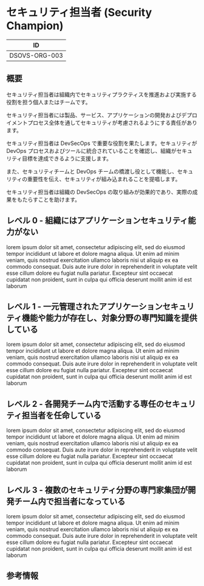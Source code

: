 # セキュリティ担当者 (Security Champion)

| ID            |
| ------------- |
| DSOVS-ORG-003 |

## 概要

セキュリティ担当者は組織内でセキュリティプラクティスを推進および実施する役割を担う個人またはチームです。

セキュリティ担当者には製品、サービス、アプリケーションの開発およびデプロイメントプロセス全体を通してセキュリティが考慮されるようにする責任があります。

セキュリティ担当者は DevSecOps で重要な役割を果たします。セキュリティが DevOps プロセスおよびツールに統合されていることを確認し、組織がセキュリティ目標を達成できるように支援します。

また、セキュリティチームと DevOps チームの橋渡し役として機能し、セキュリティの重要性を伝え、セキュリティが組み込まれることを提唱します。

セキュリティ担当者は組織の DevSecOps の取り組みが効果的であり、実際の成果をもたらすことを助けます。

## レベル 0 - 組織にはアプリケーションセキュリティ能力がない

lorem ipsum dolor sit amet, consectetur adipiscing elit, sed do eiusmod tempor incididunt ut labore et dolore magna aliqua. Ut enim ad minim veniam, quis nostrud exercitation ullamco laboris nisi ut aliquip ex ea commodo consequat. Duis aute irure dolor in reprehenderit in voluptate velit esse cillum dolore eu fugiat nulla pariatur. Excepteur sint occaecat cupidatat non proident, sunt in culpa qui officia deserunt mollit anim id est laborum

## レベル 1 - 一元管理されたアプリケーションセキュリティ機能や能力が存在し、対象分野の専門知識を提供している

lorem ipsum dolor sit amet, consectetur adipiscing elit, sed do eiusmod tempor incididunt ut labore et dolore magna aliqua. Ut enim ad minim veniam, quis nostrud exercitation ullamco laboris nisi ut aliquip ex ea commodo consequat. Duis aute irure dolor in reprehenderit in voluptate velit esse cillum dolore eu fugiat nulla pariatur. Excepteur sint occaecat cupidatat non proident, sunt in culpa qui officia deserunt mollit anim id est laborum

## レベル 2 - 各開発チーム内で活動する専任のセキュリティ担当者を任命している

lorem ipsum dolor sit amet, consectetur adipiscing elit, sed do eiusmod tempor incididunt ut labore et dolore magna aliqua. Ut enim ad minim veniam, quis nostrud exercitation ullamco laboris nisi ut aliquip ex ea commodo consequat. Duis aute irure dolor in reprehenderit in voluptate velit esse cillum dolore eu fugiat nulla pariatur. Excepteur sint occaecat cupidatat non proident, sunt in culpa qui officia deserunt mollit anim id est laborum

## レベル 3 - 複数のセキュリティ分野の専門家集団が開発チーム内で担当者になっている

lorem ipsum dolor sit amet, consectetur adipiscing elit, sed do eiusmod tempor incididunt ut labore et dolore magna aliqua. Ut enim ad minim veniam, quis nostrud exercitation ullamco laboris nisi ut aliquip ex ea commodo consequat. Duis aute irure dolor in reprehenderit in voluptate velit esse cillum dolore eu fugiat nulla pariatur. Excepteur sint occaecat cupidatat non proident, sunt in culpa qui officia deserunt mollit anim id est laborum

## 参考情報
